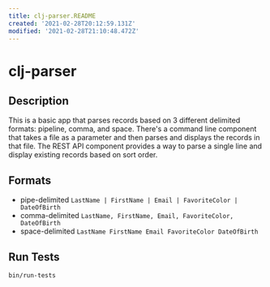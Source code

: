```yaml
---
title: clj-parser.README
created: '2021-02-28T20:12:59.131Z'
modified: '2021-02-28T21:10:48.472Z'
---
```


# clj-parser

## Description
This is a basic app that parses records based on 3 different delimited formats: pipeline, comma, and space. There's a command line component that takes a file as a parameter and then parses and displays the records in that file. The REST API component provides a way to parse a single line and display existing records based on sort order.

## Formats
  * pipe-delimited
    `LastName | FirstName | Email | FavoriteColor | DateOfBirth`
  * comma-delimited
    `LastName, FirstName, Email, FavoriteColor, DateOfBirth`
  * space-delimited
    `LastName FirstName Email FavoriteColor DateOfBirth`
    
## Run Tests
```
bin/run-tests
```
